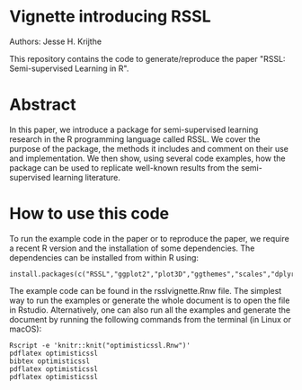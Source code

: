 Vignette introducing RSSL
===============
Authors: Jesse H. Krijthe

This repository contains the code to generate/reproduce the paper "RSSL: Semi-supervised Learning in R".

# Abstract

In this paper, we introduce a package for semi-supervised learning research in the R programming language called RSSL. We cover the purpose of the package, the methods it includes and comment on their use and implementation. We then show, using several code examples, how the package can be used to replicate well-known results from the semi-supervised learning literature.

# How to use this code
To run the example code in the paper or to reproduce the paper, we require a recent R version and the installation of some dependencies. The dependencies can be installed from within R using:
```{r}
install.packages(c("RSSL","ggplot2","plot3D","ggthemes","scales","dplyr")
```

The example code can be found in the rsslvignette.Rnw file. The simplest way to run the examples or generate the whole document is to open the file in Rstudio. Alternatively, one can also run all the examples and generate the document by running the following commands from the terminal (in Linux or macOS):
```{bash}
Rscript -e 'knitr::knit("optimisticssl.Rnw")'
pdflatex optimisticssl
bibtex optimisticssl
pdflatex optimisticssl
pdflatex optimisticssl
```
